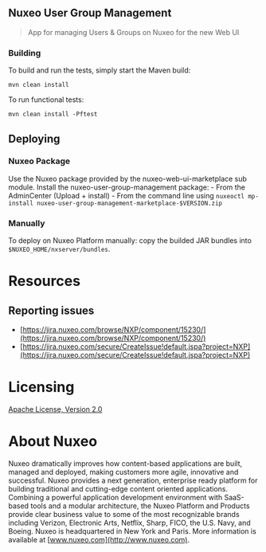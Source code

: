 <!--[![Build Status](https://qa.nuxeo.org/jenkins/buildStatus/icon?job=plugins_nuxeo-web-ui-master-master)](https://qa.nuxeo.org/jenkins/job/plugins_nuxeo-web-ui-master-master/)-->

## Nuxeo User Group Management

> App for managing Users & Groups on Nuxeo for the new Web UI

### Building

To build and run the tests, simply start the Maven build:

    mvn clean install

To run functional tests:

    mvn clean install -Pftest

## Deploying

### Nuxeo Package

Use the Nuxeo package provided by the nuxeo-web-ui-marketplace sub module.
Install the nuxeo-user-group-management package:
      - From the AdminCenter (Upload + install)
      - From the command line using `nuxeoctl mp-install nuxeo-user-group-management-marketplace-$VERSION.zip`

### Manually

To deploy on Nuxeo Platform manually: copy the builded JAR bundles into `$NUXEO_HOME/nxserver/bundles`.

# Resources

## Reporting issues

- [https://jira.nuxeo.com/browse/NXP/component/15230/](https://jira.nuxeo.com/browse/NXP/component/15230/)
- [https://jira.nuxeo.com/secure/CreateIssue!default.jspa?project=NXP](https://jira.nuxeo.com/secure/CreateIssue!default.jspa?project=NXP)

# Licensing

[Apache License, Version 2.0](http://www.apache.org/licenses/LICENSE-2.0.html)

# About Nuxeo

Nuxeo dramatically improves how content-based applications are built, managed and deployed, making customers more agile, innovative and successful. Nuxeo provides a next generation, enterprise ready platform for building traditional and cutting-edge content oriented applications. Combining a powerful application development environment with
SaaS-based tools and a modular architecture, the Nuxeo Platform and Products provide clear business value to some of the most recognizable brands including Verizon, Electronic Arts, Netflix, Sharp, FICO, the U.S. Navy, and Boeing. Nuxeo is headquartered in New York and Paris.
More information is available at [www.nuxeo.com](http://www.nuxeo.com).
